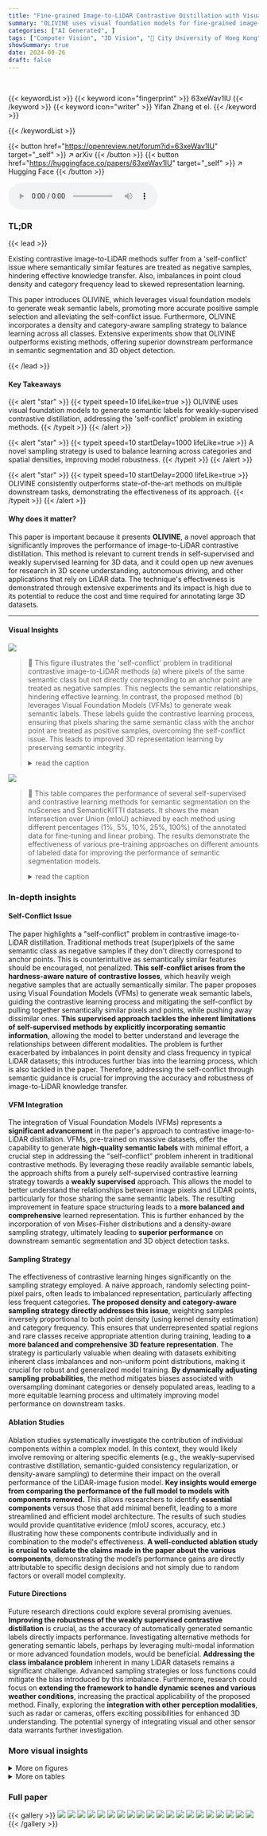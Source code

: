 ```yaml
---
title: "Fine-grained Image-to-LiDAR Contrastive Distillation with Visual Foundation Models"
summary: "OLIVINE uses visual foundation models for fine-grained image-to-LiDAR contrastive distillation, mitigating self-conflict issues and improving 3D representation learning."
categories: ["AI Generated", ]
tags: ["Computer Vision", "3D Vision", "🏢 City University of Hong Kong",]
showSummary: true
date: 2024-09-26
draft: false
---
```


<br>

{{< keywordList >}}
{{< keyword icon="fingerprint" >}} 63xeWav1lU {{< /keyword >}}
{{< keyword icon="writer" >}} Yifan Zhang et el. {{< /keyword >}}
 
{{< /keywordList >}}

{{< button href="https://openreview.net/forum?id=63xeWav1lU" target="_self" >}}
↗ arXiv
{{< /button >}}
{{< button href="https://huggingface.co/papers/63xeWav1lU" target="_self" >}}
↗ Hugging Face
{{< /button >}}



<audio controls>
    <source src="https://ai-paper-reviewer.com/63xeWav1lU/podcast.wav" type="audio/wav">
    Your browser does not support the audio element.
</audio>


### TL;DR


{{< lead >}}

Existing contrastive image-to-LiDAR methods suffer from a 'self-conflict' issue where semantically similar features are treated as negative samples, hindering effective knowledge transfer.  Also, imbalances in point cloud density and category frequency lead to skewed representation learning. 

This paper introduces OLIVINE, which leverages visual foundation models to generate weak semantic labels, promoting more accurate positive sample selection and alleviating the self-conflict issue.  Furthermore, OLIVINE incorporates a density and category-aware sampling strategy to balance learning across all classes. Extensive experiments show that OLIVINE outperforms existing methods, offering superior downstream performance in semantic segmentation and 3D object detection. 

{{< /lead >}}


#### Key Takeaways

{{< alert "star" >}}
{{< typeit speed=10 lifeLike=true >}} OLIVINE uses visual foundation models to generate semantic labels for weakly-supervised contrastive distillation, addressing the 'self-conflict' problem in existing methods. {{< /typeit >}}
{{< /alert >}}

{{< alert "star" >}}
{{< typeit speed=10 startDelay=1000 lifeLike=true >}} A novel sampling strategy is used to balance learning across categories and spatial densities, improving model robustness. {{< /typeit >}}
{{< /alert >}}

{{< alert "star" >}}
{{< typeit speed=10 startDelay=2000 lifeLike=true >}} OLIVINE consistently outperforms state-of-the-art methods on multiple downstream tasks, demonstrating the effectiveness of its approach. {{< /typeit >}}
{{< /alert >}}

#### Why does it matter?
This paper is important because it presents **OLIVINE**, a novel approach that significantly improves the performance of image-to-LiDAR contrastive distillation.  This method is relevant to current trends in self-supervised and weakly supervised learning for 3D data, and it could open up new avenues for research in 3D scene understanding, autonomous driving, and other applications that rely on LiDAR data.  The technique's effectiveness is demonstrated through extensive experiments and its impact is high due to its potential to reduce the cost and time required for annotating large 3D datasets.

------
#### Visual Insights



![](https://ai-paper-reviewer.com/63xeWav1lU/figures_1_1.jpg)

> 🔼 This figure illustrates the 'self-conflict' problem in traditional contrastive image-to-LiDAR methods (a) where pixels of the same semantic class but not directly corresponding to an anchor point are treated as negative samples. This neglects the semantic relationships, hindering effective learning. In contrast, the proposed method (b) leverages Visual Foundation Models (VFMs) to generate weak semantic labels. These labels guide the contrastive learning process, ensuring that pixels sharing the same semantic class with the anchor point are treated as positive samples, overcoming the self-conflict issue. This leads to improved 3D representation learning by preserving semantic integrity.
> <details>
> <summary>read the caption</summary>
> Figure 1: Illustration of (a) self-conflict that exists in conventional pixel-to-point contrastive distillation and (b) our weakly supervised contrastive distillation.
> </details>





![](https://ai-paper-reviewer.com/63xeWav1lU/tables_5_1.jpg)

> 🔼 This table compares the performance of several self-supervised and contrastive learning methods for semantic segmentation on the nuScenes and SemanticKITTI datasets.  It shows the mean Intersection over Union (mIoU) achieved by each method using different percentages (1%, 5%, 10%, 25%, 100%) of the annotated data for fine-tuning and linear probing. The results demonstrate the effectiveness of various pre-training approaches on different amounts of labeled data for improving the performance of semantic segmentation models.
> <details>
> <summary>read the caption</summary>
> Table 1: Comparison of various pre-training techniques for semantic segmentation tasks using either finetuning or linear probing (LP). This evaluation uses different proportions of accessible annotations from the nuScenes or SemanticKITTI datasets and presents the mean Intersection over Union (mIoU) scores on the validation set.
> </details>





### In-depth insights


#### Self-Conflict Issue
The paper highlights a "self-conflict" problem in contrastive image-to-LiDAR distillation.  Traditional methods treat (super)pixels of the same semantic class as negative samples if they don't directly correspond to anchor points. This is counterintuitive as semantically similar features should be encouraged, not penalized. **This self-conflict arises from the hardness-aware nature of contrastive losses**, which heavily weigh negative samples that are actually semantically similar. The paper proposes using Visual Foundation Models (VFMs) to generate weak semantic labels, guiding the contrastive learning process and mitigating the self-conflict by pulling together semantically similar pixels and points, while pushing away dissimilar ones. **This supervised approach tackles the inherent limitations of self-supervised methods by explicitly incorporating semantic information**, allowing the model to better understand and leverage the relationships between different modalities. The problem is further exacerbated by imbalances in point density and class frequency in typical LiDAR datasets; this introduces further bias into the learning process, which is also tackled in the paper.  Therefore, addressing the self-conflict through semantic guidance is crucial for improving the accuracy and robustness of image-to-LiDAR knowledge transfer.

#### VFM Integration
The integration of Visual Foundation Models (VFMs) represents a **significant advancement** in the paper's approach to contrastive image-to-LiDAR distillation.  VFMs, pre-trained on massive datasets, offer the capability to generate **high-quality semantic labels** with minimal effort, a crucial step in addressing the "self-conflict" problem inherent in traditional contrastive methods. By leveraging these readily available semantic labels, the approach shifts from a purely self-supervised contrastive learning strategy towards a **weakly supervised** approach. This allows the model to better understand the relationships between image pixels and LiDAR points, particularly for those sharing the same semantic labels. The resulting improvement in feature space structuring leads to a **more balanced and comprehensive** learned representation. This is further enhanced by the incorporation of von Mises-Fisher distributions and a density-aware sampling strategy, ultimately leading to **superior performance** on downstream semantic segmentation and 3D object detection tasks.

#### Sampling Strategy
The effectiveness of contrastive learning hinges significantly on the sampling strategy employed.  A naive approach, randomly selecting point-pixel pairs, often leads to imbalanced representation, particularly affecting less frequent categories.  **The proposed density and category-aware sampling strategy directly addresses this issue**, weighting samples inversely proportional to both point density (using kernel density estimation) and category frequency.  This ensures that underrepresented spatial regions and rare classes receive appropriate attention during training, leading to **a more balanced and comprehensive 3D feature representation**. The strategy is particularly valuable when dealing with datasets exhibiting inherent class imbalances and non-uniform point distributions, making it crucial for robust and generalized model training.  **By dynamically adjusting sampling probabilities**, the method mitigates biases associated with oversampling dominant categories or densely populated areas, leading to a more equitable learning process and ultimately improving model performance on downstream tasks.

#### Ablation Studies
Ablation studies systematically investigate the contribution of individual components within a complex model.  In this context, they would likely involve removing or altering specific elements (e.g., the weakly-supervised contrastive distillation, semantic-guided consistency regularization, or density-aware sampling) to determine their impact on the overall performance of the LiDAR-image fusion model.  **Key insights would emerge from comparing the performance of the full model to models with components removed.**  This allows researchers to identify **essential components** versus those that add minimal benefit, leading to a more streamlined and efficient model architecture.  The results of such studies would provide quantitative evidence (mIoU scores, accuracy, etc.) illustrating how these components contribute individually and in combination to the model's effectiveness.  **A well-conducted ablation study is crucial to validate the claims made in the paper about the various components**, demonstrating the model’s performance gains are directly attributable to specific design decisions and not simply due to random factors or overall model complexity.

#### Future Directions
Future research directions could explore several promising avenues. **Improving the robustness of the weakly supervised contrastive distillation** is crucial, as the accuracy of automatically generated semantic labels directly impacts performance.  Investigating alternative methods for generating semantic labels, perhaps by leveraging multi-modal information or more advanced foundation models, would be beneficial.  **Addressing the class imbalance problem** inherent in many LiDAR datasets remains a significant challenge. Advanced sampling strategies or loss functions could mitigate the bias introduced by this imbalance.  Furthermore, research could focus on **extending the framework to handle dynamic scenes and various weather conditions**, increasing the practical applicability of the proposed method.  Finally, exploring the **integration with other perception modalities**, such as radar or cameras, offers exciting possibilities for enhanced 3D understanding.  The potential synergy of integrating visual and other sensor data warrants further investigation.


### More visual insights

<details>
<summary>More on figures
</summary>


![](https://ai-paper-reviewer.com/63xeWav1lU/figures_2_1.jpg)

> 🔼 This figure presents a detailed overview of the OLIVINE pipeline, which consists of multiple stages. It begins with feature extraction from both point cloud and image inputs using separate backbones. These features are then aligned using projection heads. The learning process involves three key components: weakly supervised contrastive distillation using semantic labels from a Visual Foundation Model, self-supervised contrastive distillation with randomly sampled point-pixel pairs, and semantic consistency regularization with von Mises-Fisher distributions. A novel sampling strategy is implemented to address imbalances in spatial and category distributions.
> <details>
> <summary>read the caption</summary>
> Figure 2: The overall pipeline of our proposed OLIVINE. The pipeline starts with feature extraction via a trainable 3D backbone and a pre-trained 2D backbone, followed by feature alignment in a common space. The learning is driven by weakly-supervised contrastive distillation with coarse semantic labels, self-supervised distillation of randomly sampled point-pixel pairs, and semantic consistency regularization through the von Mises-Fisher distribution. Besides, our approach is also characterized by the novel sampling strategy of point-pixel pairs addressing spatial and category distribution imbalances.
> </details>



![](https://ai-paper-reviewer.com/63xeWav1lU/figures_6_1.jpg)

> 🔼 This figure displays a comparison of qualitative results from fine-tuning on 1% of the nuScenes-lidarseg dataset using different pre-training strategies (Random, PPKT, SLIDR, and the proposed OLIVINE method).  The results are presented as point clouds, with color-coding indicating the predicted semantic classes. For each method, the ground truth semantic segmentation is shown alongside the predictions, and an error map highlights the differences between prediction and ground truth.  The error map shows incorrect predictions in red, giving a visual representation of the accuracy of each method. The figure shows two distinct examples to better demonstrate the results in different scenes.
> <details>
> <summary>read the caption</summary>
> Figure 8: Qualitative results of fine-tuning on 1% of the nuScenes-lidarseg dataset with different pre-training strategies. Note that the results are shown as error maps on the right, where red points indicate incorrect predictions. Best viewed in color and zoom in for more details.
> </details>



![](https://ai-paper-reviewer.com/63xeWav1lU/figures_9_1.jpg)

> 🔼 This figure compares the performance of different point cloud pre-training methods on semantic segmentation using only 1% of the annotated data from the nuScenes dataset.  The results are visualized using ground truth (a), random initialization (b), PPKT (c), SLidR (d) and the proposed OLIVINE method (e).  Correctly predicted areas are shown in gray, while incorrectly predicted areas are in red, illustrating the differences in accuracy across different pre-training techniques.
> <details>
> <summary>read the caption</summary>
> Figure 3: The visual results of various point cloud pretraining strategies, pre-trained on nuScenes and fine-tuned using merely 1% of annotated data, are displayed. To illustrate the distinctions, we mark correctly predicted areas in gray color and incorrect ones in red.
> </details>



![](https://ai-paper-reviewer.com/63xeWav1lU/figures_19_1.jpg)

> 🔼 This figure shows the class distribution of the nuScenes dataset at the pixel level.  The x-axis represents the different semantic categories present in the dataset, and the y-axis shows the count of pixels belonging to each category. The bar chart visually represents the class imbalance in the dataset, where some categories have significantly more pixel instances than others.  This imbalance is a common characteristic in real-world datasets and can impact the performance of machine learning models that are trained using such data.
> <details>
> <summary>read the caption</summary>
> Figure 5: Class distribution at the pixel level for nuScenes dataset.
> </details>



![](https://ai-paper-reviewer.com/63xeWav1lU/figures_20_1.jpg)

> 🔼 This bar chart visualizes the frequency distribution of different semantic classes within the nuScenes dataset at the pixel level.  The x-axis lists the various semantic categories present in the dataset, while the y-axis represents the count of pixels belonging to each category.  The chart clearly shows an imbalanced class distribution, with some categories having significantly more pixels than others. This highlights the challenge of class imbalance in the dataset, which the paper addresses with its proposed density and category-aware sampling strategy.
> <details>
> <summary>read the caption</summary>
> Figure 5: Class distribution at the pixel level for nuScenes dataset.
> </details>



![](https://ai-paper-reviewer.com/63xeWav1lU/figures_23_1.jpg)

> 🔼 This figure visualizes the similarities between image and point cloud features using different projection heads. The first column shows the raw image and the location of an anchor point. The second column displays feature similarities from conventional projection heads used for point-pixel contrastive distillation (only directly corresponding pixels show high similarity). The third column shows feature similarities from additional projection heads designed for weakly-supervised (category-aware) contrastive distillation, where points and pixels of the same semantic category exhibit higher similarity.
> <details>
> <summary>read the caption</summary>
> Figure 7: Visualization of the similarities between image and point cloud feature. In the first column, we show the raw image and the projection of anchor point in the image. In second columns, we illustrate the similarities between 3D query and 2D features extracted by the conventional projection heads hp and hD for point-pixel level contrastive distillation. In third columns, we illustrate the similarities between 3D query and 2D features extracted by the extra projection heads him and hom for weakly-supervised (category-aware) contrastive distillation.
> </details>



![](https://ai-paper-reviewer.com/63xeWav1lU/figures_26_1.jpg)

> 🔼 This figure presents a qualitative comparison of the results obtained from fine-tuning on 1% of the nuScenes-lidarseg dataset using different pre-training methods.  The image shows the ground truth, the model predictions, and an error map highlighting incorrect predictions (red). The comparison includes results using random initialization, the SLidR method, and the proposed OLIVINE method. The results are best viewed in color and zoomed in for more details.
> <details>
> <summary>read the caption</summary>
> Figure 8: Qualitative results of fine-tuning on 1% of the nuScenes-lidarseg dataset with different pre-training strategies. Note that the results are shown as error maps on the right, where red points indicate incorrect predictions. Best viewed in color and zoom in for more details.
> </details>



![](https://ai-paper-reviewer.com/63xeWav1lU/figures_27_1.jpg)

> 🔼 This figure presents a qualitative comparison of the semantic segmentation results obtained using three different pre-training strategies (Random, SLidR, and OLIVINE) on the nuScenes-lidarseg dataset. Only 1% of the annotated data was used for fine-tuning. The results are visualized using error maps, where red points highlight incorrect predictions. The figure showcases the improved accuracy of the OLIVINE method compared to the baseline methods. 
> <details>
> <summary>read the caption</summary>
> Figure 8: Qualitative results of fine-tuning on 1% of the nuScenes-lidarseg dataset with different pre-training strategies. Note that the results are shown as error maps on the right, where red points indicate incorrect predictions. Best viewed in color and zoom in for more details.
> </details>



![](https://ai-paper-reviewer.com/63xeWav1lU/figures_28_1.jpg)

> 🔼 This figure shows a qualitative comparison of semantic segmentation results on the nuScenes-lidarseg dataset using different pre-training strategies (Random, SLidR, and OLIVINE).  The results are displayed in three columns: ground truth, prediction, and an error map.  The error map highlights incorrect predictions in red, allowing for a visual assessment of the effectiveness of each pre-training method. The image is best viewed in color and zoomed in for detailed examination.
> <details>
> <summary>read the caption</summary>
> Figure 8: Qualitative results of fine-tuning on 1% of the nuScenes-lidarseg dataset with different pre-training strategies. Note that the results are shown as error maps on the right, where red points indicate incorrect predictions. Best viewed in color and zoom in for more details.
> </details>



![](https://ai-paper-reviewer.com/63xeWav1lU/figures_29_1.jpg)

> 🔼 This figure presents a qualitative comparison of semantic segmentation results on the nuScenes-lidarseg dataset using different pre-training methods. The top row shows the ground truth, the middle row shows the predictions, and the bottom row shows the error maps. The error maps highlight the incorrect predictions in red.  The comparison showcases the improvements achieved by the proposed OLIVINE method compared to baseline methods (Random and SLidR) when fine-tuned with limited data (1%).
> <details>
> <summary>read the caption</summary>
> Figure 8: Qualitative results of fine-tuning on 1% of the nuScenes-lidarseg dataset with different pre-training strategies. Note that the results are shown as error maps on the right, where red points indicate incorrect predictions. Best viewed in color and zoom in for more details.
> </details>



![](https://ai-paper-reviewer.com/63xeWav1lU/figures_30_1.jpg)

> 🔼 This figure shows a comparison between raw data (RGB images and LiDAR point clouds) and the semantic segmentation results produced by the Grounded-SAM model. The top half displays the original data, while the bottom half shows the semantic segmentation, where each segment is color-coded for easy identification.  The alignment of the labels highlights how the model associates image regions with corresponding LiDAR points.
> <details>
> <summary>read the caption</summary>
> Figure 12: Illustration of the weak semantic labels predicted by Grounded-SAM. The top half of the figure displays the raw RGB images and LiDAR point clouds, while the bottom half presents the corresponding weak semantic labels applied to both images and point clouds, aligned using camera parameters. Each distinct segment is represented by a unique color. Best viewed in color.
> </details>



![](https://ai-paper-reviewer.com/63xeWav1lU/figures_30_2.jpg)

> 🔼 This figure shows the weak semantic labels generated by the Grounded SAM model applied to both RGB images and LiDAR point clouds.  The top half displays the original data; the bottom half shows the corresponding semantic segmentation, where each segment is color-coded for easy identification. The alignment of the labels with the images and point clouds is based on camera parameters.
> <details>
> <summary>read the caption</summary>
> Figure 12: Illustration of the weak semantic labels predicted by Grounded SAM. The top half of the figure displays the raw RGB images and LiDAR point clouds, while the bottom half presents the corresponding weak semantic labels applied to both images and point clouds, aligned using camera parameters. Each distinct segment is represented by a unique color. Best viewed in color.
> </details>



</details>




<details>
<summary>More on tables
</summary>


![](https://ai-paper-reviewer.com/63xeWav1lU/tables_6_1.jpg)
> 🔼 This table presents the results of fine-tuning a semantic segmentation model on the SemanticKITTI dataset using different percentages of annotated data (1%, 5%, 10%, 20%, and 100%).  The results are shown for three different initialization methods: Random, SLidR [50] (a state-of-the-art method), and the proposed OLIVINE method. The table highlights the improvement in mIoU achieved by OLIVINE compared to SLidR for each data percentage, showing consistent gains across various data amounts.
> <details>
> <summary>read the caption</summary>
> Table 2: Finetuning results on SemanticKITTI across various percentages of annotated data. The table compares the improvement achieved by our method relative to the SLidR [50].
> </details>

![](https://ai-paper-reviewer.com/63xeWav1lU/tables_6_2.jpg)
> 🔼 This table compares different pre-training methods on semantic segmentation tasks using both finetuning and linear probing.  It shows the mean Intersection over Union (mIoU) scores achieved on the validation sets of the nuScenes and SemanticKITTI datasets when using varying percentages (1%, 5%, 10%, 25%, and 100%) of labeled data for training. The methods compared include random initialization, PointContrast, DepthContrast, PPKT, SLidR, ST-SLidR, Seal, and the authors' proposed OLIVINE method.
> <details>
> <summary>read the caption</summary>
> Table 1: Comparison of various pre-training techniques for semantic segmentation tasks using either finetuning or linear probing (LP). This evaluation uses different proportions of accessible annotations from the nuScenes or SemanticKITTI datasets and presents the mean Intersection over Union (mIoU) scores on the validation set.
> </details>

![](https://ai-paper-reviewer.com/63xeWav1lU/tables_7_1.jpg)
> 🔼 This table compares the performance of different pre-training methods (Random, PPKT, SLIDR, and the proposed OLIVINE method) on the KITTI dataset for 3D object detection.  The results are broken down by object category (Car, Pedestrian, Cyclist) and overall mean Average Precision (mAP) at an IoU threshold of 40%.  It demonstrates the improvement achieved by OLIVINE compared to other baseline methods.
> <details>
> <summary>read the caption</summary>
> Table 4: Comparison of our method with other pre-training techniques through fine-tuning on the KITTI dataset. The results reflect the 3D object detection performance under moderate difficulty on the validation set.
> </details>

![](https://ai-paper-reviewer.com/63xeWav1lU/tables_7_2.jpg)
> 🔼 The table compares different pre-training methods (Random, PointContrast, DepthContrast, PPKT, SLidR, ST-SLidR, Seal, and OLIVINE - the proposed method) on their performance in semantic segmentation tasks. The performance is evaluated using two protocols: finetuning and linear probing.  Different percentages of annotated data (1%, 5%, 10%, 25%, 100%) are used for evaluation on both the nuScenes and SemanticKITTI datasets. The mean Intersection over Union (mIoU) is reported as the performance metric on the validation set for each method, dataset, and data percentage.
> <details>
> <summary>read the caption</summary>
> Table 1: Comparison of various pre-training techniques for semantic segmentation tasks using either finetuning or linear probing (LP). This evaluation uses different proportions of accessible annotations from the nuScenes or SemanticKITTI datasets and presents the mean Intersection over Union (mIoU) scores on the validation set.
> </details>

![](https://ai-paper-reviewer.com/63xeWav1lU/tables_8_1.jpg)
> 🔼 This table presents the ablation study results for the key components of the proposed method. It shows the fine-tuned results on the nuScenes-lidarseg and SemanticKITTI datasets using only 1% of the labeled data for each component (different types of supervision, architectures of projection heads, different distributions to model semantic features, and different sampling strategies). The results highlight the contribution of each component to the overall performance.
> <details>
> <summary>read the caption</summary>
> Table 6: Comprehensive ablation studies for the key components. We report the fine-tuned results on nuScenes-lidarseg and SemanticKITTI (S.K.) datasets with 1% of the labeled data.
> </details>

![](https://ai-paper-reviewer.com/63xeWav1lU/tables_8_2.jpg)
> 🔼 This table presents the ablation study results on nuScenes-lidarseg and SemanticKITTI datasets using only 1% of the labeled data for fine-tuning.  It shows the impact of different components in the proposed OLIVINE method. The components analyzed include: different types of supervision (weak labels vs ground truth), different architectures of projection heads (decoupled vs not decoupled), different distributions for modeling semantic features (deterministic vs vMF), and different sampling strategies (random, density-aware, category-aware, and the proposed density and category-aware sampling). For each setting, the mIoU scores are reported for both datasets. The 'Improvement' row shows the difference in mIoU between the baseline and the variant.
> <details>
> <summary>read the caption</summary>
> Table 6: Comprehensive ablation studies for the key components. We report the fine-tuned results on nuScenes-lidarseg and SemanticKITTI (S.K.) datasets with 1% of the labeled data.
> </details>

![](https://ai-paper-reviewer.com/63xeWav1lU/tables_8_3.jpg)
> 🔼 This table presents the ablation study results of the key components of OLIVINE using 1% of labeled data for fine-tuning on nuScenes-lidarseg and SemanticKITTI datasets.  It shows the impact of different types of supervision, architectures of projection heads, distributions to model semantic features, and sampling strategies. The results demonstrate the effectiveness of using decoupled heads, vMF distribution, and density and category-aware sampling. The improvements are shown in terms of mIoU scores.
> <details>
> <summary>read the caption</summary>
> Table 6: Comprehensive ablation studies for the key components. We report the fine-tuned results on nuScenes-lidarseg and SemanticKITTI (S.K.) datasets with 1% of the labeled data.
> </details>

![](https://ai-paper-reviewer.com/63xeWav1lU/tables_8_4.jpg)
> 🔼 This table presents the ablation study results for the key components of the proposed method OLIVINE. It shows the fine-tuned performance on nuScenes-lidarseg and SemanticKITTI datasets when using only 1% of labeled data for training. The table compares results under different settings of supervision, architecture, distribution, and sampling strategy. This allows to quantify the impact of each component on the overall performance.
> <details>
> <summary>read the caption</summary>
> Table 6: Comprehensive ablation studies for the key components. We report the fine-tuned results on nuScenes-lidarseg and SemanticKITTI (S.K.) datasets with 1% of the labeled data.
> </details>

![](https://ai-paper-reviewer.com/63xeWav1lU/tables_20_1.jpg)
> 🔼 This table compares the performance of random initialization versus the proposed OLIVINE method using the WaffleIron 3D backbone.  The results show mIoU scores for semantic segmentation with 1%, 10%, and 100% of the training data.  The results demonstrate that the benefits of pre-training are more significant with smaller amounts of labeled data.
> <details>
> <summary>read the caption</summary>
> Table 7: Performance for 3D backbone WaffleIron.
> </details>

![](https://ai-paper-reviewer.com/63xeWav1lU/tables_21_1.jpg)
> 🔼 This table compares the performance of different pre-training methods on semantic segmentation tasks using two different evaluation protocols: finetuning and linear probing.  The results are presented for various percentages of labeled data used for training, showing the mIoU scores achieved on the validation sets of both the nuScenes and SemanticKITTI datasets. The table allows for a comparison of the effectiveness of different pre-training strategies under varying data conditions.
> <details>
> <summary>read the caption</summary>
> Table 1: Comparison of various pre-training techniques for semantic segmentation tasks using either finetuning or linear probing (LP). This evaluation uses different proportions of accessible annotations from the nuScenes or SemanticKITTI datasets and presents the mean Intersection over Union (mIoU) scores on the validation set.
> </details>

![](https://ai-paper-reviewer.com/63xeWav1lU/tables_21_2.jpg)
> 🔼 This table compares the GPU memory usage and training time of the proposed OLIVINE method against two other state-of-the-art methods, PPKT and SLidR, highlighting the computational efficiency of OLIVINE.
> <details>
> <summary>read the caption</summary>
> Table 9: Comparison with other methods regarding the computational cost during pre-training.
> </details>

![](https://ai-paper-reviewer.com/63xeWav1lU/tables_22_1.jpg)
> 🔼 This table compares different pre-training methods for semantic segmentation on the nuScenes and SemanticKITTI datasets.  It shows the mean Intersection over Union (mIoU) achieved by each method when using different percentages of labeled data (1%, 5%, 10%, 25%, and 100%) for fine-tuning and linear probing. The results are presented to highlight the impact of different pre-training strategies on the downstream semantic segmentation task.
> <details>
> <summary>read the caption</summary>
> Table 1: Comparison of various pre-training techniques for semantic segmentation tasks using either finetuning or linear probing (LP). This evaluation uses different proportions of accessible annotations from the nuScenes or SemanticKITTI datasets and presents the mean Intersection over Union (mIoU) scores on the validation set.
> </details>

![](https://ai-paper-reviewer.com/63xeWav1lU/tables_22_2.jpg)
> 🔼 This table presents a detailed breakdown of the Intersection over Union (IoU) scores achieved by different methods on the nuScenes-lidarseg dataset when only 1% of the labeled data is used for fine-tuning.  The results are broken down by semantic class (e.g., barrier, bicycle, bus, car, etc.), offering a granular view of model performance for each object category.  The highest and second-highest IoU scores for each class are highlighted for easy comparison.
> <details>
> <summary>read the caption</summary>
> Table 10: Per-class results on the nuScenes-lidarseg dataset using only 1% of the labeled data for fine-tuning. This chart displays the IoU scores for each category, with the highest and second-highest scores marked in dark blue and light blue, respectively.
> </details>

![](https://ai-paper-reviewer.com/63xeWav1lU/tables_22_3.jpg)
> 🔼 This table presents the ablation study results on nuScenes and SemanticKITTI datasets using only 1% of labeled data for fine-tuning. It systematically analyzes the impact of different components in the proposed method, including different types of supervision, architectures of projection heads, distributions to model semantic features, and sampling strategies. Each row in the table corresponds to a specific experimental setup, and the columns present the mIoU scores obtained on nuScenes and SemanticKITTI datasets.
> <details>
> <summary>read the caption</summary>
> Table 6: Comprehensive ablation studies for the key components. We report the fine-tuned results on nuScenes-lidarseg and SemanticKITTI (S.K.) datasets with 1% of the labeled data.
> </details>

</details>




### Full paper

{{< gallery >}}
<img src="https://ai-paper-reviewer.com/63xeWav1lU/1.png" class="grid-w50 md:grid-w33 xl:grid-w25" />
<img src="https://ai-paper-reviewer.com/63xeWav1lU/2.png" class="grid-w50 md:grid-w33 xl:grid-w25" />
<img src="https://ai-paper-reviewer.com/63xeWav1lU/3.png" class="grid-w50 md:grid-w33 xl:grid-w25" />
<img src="https://ai-paper-reviewer.com/63xeWav1lU/4.png" class="grid-w50 md:grid-w33 xl:grid-w25" />
<img src="https://ai-paper-reviewer.com/63xeWav1lU/5.png" class="grid-w50 md:grid-w33 xl:grid-w25" />
<img src="https://ai-paper-reviewer.com/63xeWav1lU/6.png" class="grid-w50 md:grid-w33 xl:grid-w25" />
<img src="https://ai-paper-reviewer.com/63xeWav1lU/7.png" class="grid-w50 md:grid-w33 xl:grid-w25" />
<img src="https://ai-paper-reviewer.com/63xeWav1lU/8.png" class="grid-w50 md:grid-w33 xl:grid-w25" />
<img src="https://ai-paper-reviewer.com/63xeWav1lU/9.png" class="grid-w50 md:grid-w33 xl:grid-w25" />
<img src="https://ai-paper-reviewer.com/63xeWav1lU/10.png" class="grid-w50 md:grid-w33 xl:grid-w25" />
<img src="https://ai-paper-reviewer.com/63xeWav1lU/11.png" class="grid-w50 md:grid-w33 xl:grid-w25" />
<img src="https://ai-paper-reviewer.com/63xeWav1lU/12.png" class="grid-w50 md:grid-w33 xl:grid-w25" />
<img src="https://ai-paper-reviewer.com/63xeWav1lU/13.png" class="grid-w50 md:grid-w33 xl:grid-w25" />
<img src="https://ai-paper-reviewer.com/63xeWav1lU/14.png" class="grid-w50 md:grid-w33 xl:grid-w25" />
<img src="https://ai-paper-reviewer.com/63xeWav1lU/15.png" class="grid-w50 md:grid-w33 xl:grid-w25" />
<img src="https://ai-paper-reviewer.com/63xeWav1lU/16.png" class="grid-w50 md:grid-w33 xl:grid-w25" />
<img src="https://ai-paper-reviewer.com/63xeWav1lU/17.png" class="grid-w50 md:grid-w33 xl:grid-w25" />
<img src="https://ai-paper-reviewer.com/63xeWav1lU/18.png" class="grid-w50 md:grid-w33 xl:grid-w25" />
<img src="https://ai-paper-reviewer.com/63xeWav1lU/19.png" class="grid-w50 md:grid-w33 xl:grid-w25" />
<img src="https://ai-paper-reviewer.com/63xeWav1lU/20.png" class="grid-w50 md:grid-w33 xl:grid-w25" />
{{< /gallery >}}